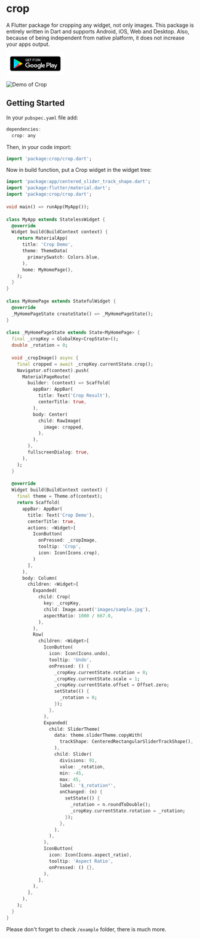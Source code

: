 # crop

A Flutter package for cropping any widget, not only images. This package is entirely written in Dart and supports Android, iOS, Web and Desktop. Also, because of being independent from native platform, it does not increase your apps output.

[![Crop Demo on Google Play](/doc/google-play-badge.png)](https://play.google.com/store/apps/details?id=dev.pub.crop.app)

![Demo of Crop](/doc/demo1.gif)

## Getting Started

In your `pubspec.yaml` file add:

```dart
dependencies:
  crop: any
```
Then, in your code import:
```dart
import 'package:crop/crop.dart';
```
Now in build function, put a Crop widget in the widget tree:

```dart
import 'package:app/centered_slider_track_shape.dart';
import 'package:flutter/material.dart';
import 'package:crop/crop.dart';

void main() => runApp(MyApp());

class MyApp extends StatelessWidget {
  @override
  Widget build(BuildContext context) {
    return MaterialApp(
      title: 'Crop Demo',
      theme: ThemeData(
        primarySwatch: Colors.blue,
      ),
      home: MyHomePage(),
    );
  }
}

class MyHomePage extends StatefulWidget {
  @override
  _MyHomePageState createState() => _MyHomePageState();
}

class _MyHomePageState extends State<MyHomePage> {
  final _cropKey = GlobalKey<CropState>();
  double _rotation = 0;

  void _cropImage() async {
    final cropped = await _cropKey.currentState.crop();
    Navigator.of(context).push(
      MaterialPageRoute(
        builder: (context) => Scaffold(
          appBar: AppBar(
            title: Text('Crop Result'),
            centerTitle: true,
          ),
          body: Center(
            child: RawImage(
              image: cropped,
            ),
          ),
        ),
        fullscreenDialog: true,
      ),
    );
  }

  @override
  Widget build(BuildContext context) {
    final theme = Theme.of(context);
    return Scaffold(
      appBar: AppBar(
        title: Text('Crop Demo'),
        centerTitle: true,
        actions: <Widget>[
          IconButton(
            onPressed: _cropImage,
            tooltip: 'Crop',
            icon: Icon(Icons.crop),
          )
        ],
      ),
      body: Column(
        children: <Widget>[
          Expanded(
            child: Crop(
              key: _cropKey,
              child: Image.asset('images/sample.jpg'),
              aspectRatio: 1000 / 667.0,
            ),
          ),
          Row(
            children: <Widget>[
              IconButton(
                icon: Icon(Icons.undo),
                tooltip: 'Undo',
                onPressed: () {
                  _cropKey.currentState.rotation = 0;
                  _cropKey.currentState.scale = 1;
                  _cropKey.currentState.offset = Offset.zero;
                  setState(() {
                    _rotation = 0;
                  });
                },
              ),
              Expanded(
                child: SliderTheme(
                  data: theme.sliderTheme.copyWith(
                    trackShape: CenteredRectangularSliderTrackShape(),
                  ),
                  child: Slider(
                    divisions: 91,
                    value: _rotation,
                    min: -45,
                    max: 45,
                    label: '$_rotation°',
                    onChanged: (n) {
                      setState(() {
                        _rotation = n.roundToDouble();
                        _cropKey.currentState.rotation = _rotation;
                      });
                    },
                  ),
                ),
              ),
              IconButton(
                icon: Icon(Icons.aspect_ratio),
                tooltip: 'Aspect Ratio',
                onPressed: () {},
              ),
            ],
          ),
        ],
      ),
    );
  }
}
```

Please don't forget to check ```/example``` folder, there is much more.

